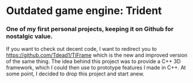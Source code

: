 # Outdated game engine: Trident

### One of my first personal projects, keeping it on Github for nostalgic value.

If you want to check out decent code, I want to redirect you to https://github.com/Tdead1/TiFrame which is the new and improved version of the same thing. The idea behind this project was to provide a C++ 3D framework, which I could then use to prototype features I made in C++. At some point, I decided to drop this project and start anew.
